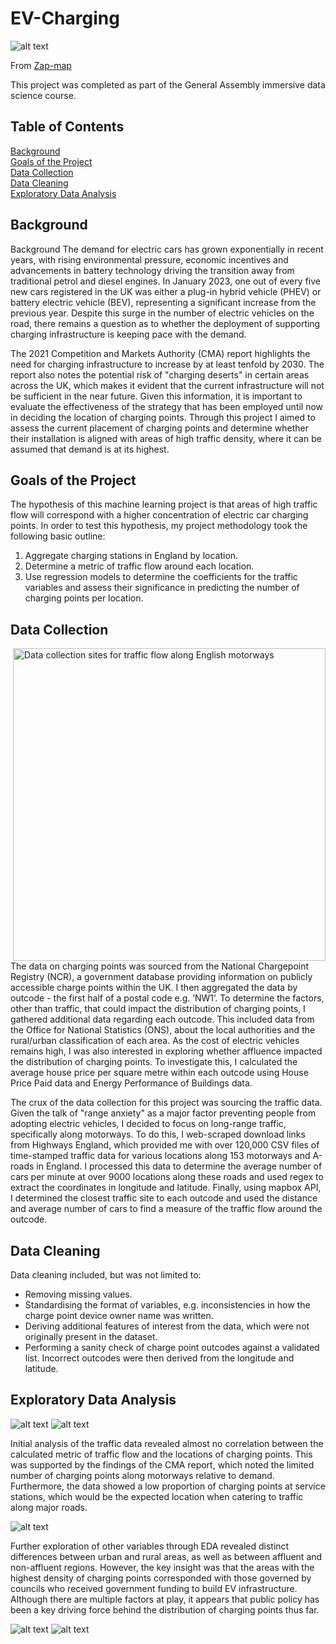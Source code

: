 # EV-Charging
![alt text](./images/public-ev-charging-networks-c63e58c0.jpeg "Electric car charging station")

From [Zap-map](https://www.zap-map.com/)

This project was completed as part of the General Assembly immersive data science course.

## Table of Contents
[Background](#Background)  
[Goals of the Project](#Goals-of-the-Project)  
[Data Collection](#Data-Collection)  
[Data Cleaning](#Data-Cleaning)  
[Exploratory Data Analysis](#Exploratory-Data-Analysis) 

## Background
Background
The demand for electric cars has grown exponentially in recent years, with rising environmental pressure, economic incentives and advancements in battery technology driving the transition away from traditional petrol and diesel engines. In January 2023, one out of every five new cars registered in the UK was either a plug-in hybrid vehicle (PHEV) or battery electric vehicle (BEV), representing a significant increase from the previous year. Despite this surge in the number of electric vehicles on the road, there remains a question as to whether the deployment of supporting charging infrastructure is keeping pace with the demand.

The 2021 Competition and Markets Authority (CMA) report highlights the need for charging infrastructure to increase by at least tenfold by 2030. The report also notes the potential risk of "charging deserts" in certain areas across the UK, which makes it evident that the current infrastructure will not be sufficient in the near future. Given this information, it is important to evaluate the effectiveness of the strategy that has been employed until now in deciding the location of charging points. Through this project I aimed to assess the current placement of charging points and determine whether their installation is aligned with areas of high traffic density, where it can be assumed that demand is at its highest.

## Goals of the Project
The hypothesis of this machine learning project is that areas of high traffic flow will correspond with a higher concentration of electric car charging points. In order to test this hypothesis, my project methodology took the following basic outline:
1. Aggregate charging stations in England by location.
2. Determine a metric of traffic flow around each location.
3. Use regression models to determine the coefficients for the traffic variables and assess their significance in predicting the number of charging points per location.

## Data Collection
<img align="right" height="500" src="./images/traffic.png" title="Data collection sites for traffic flow along English motorways">
The data on charging points was sourced from the National Chargepoint Registry (NCR), a government database providing information on publicly accessible charge points within the UK. I then aggregated the data by outcode - the first half of a postal code e.g. ‘NW1’. To determine the factors, other than traffic, that could impact the distribution of charging points, I gathered additional data regarding each outcode. This included data from the Office for National Statistics (ONS), about the local authorities and the rural/urban classification of each area. As the cost of electric vehicles remains high, I was also interested in exploring whether affluence impacted the distribution of charging points. To investigate this, I calculated the average house price per square metre within each outcode using House Price Paid data and Energy Performance of Buildings data.

The crux of the data collection for this project was sourcing the traffic data. Given the talk of "range anxiety" as a major factor preventing people from adopting electric vehicles, I decided to focus on long-range traffic, specifically along motorways. To do this, I web-scraped download links from Highways England, which provided me with over 120,000 CSV files of time-stamped traffic data for various locations along 153 motorways and A-roads in England. I processed this data to determine the average number of cars per minute at over 9000 locations along these roads and used regex to extract the coordinates in longitude and latitude. Finally, using mapbox API, I determined the closest traffic site to each outcode and used the distance and average number of cars to  find a measure of the traffic flow around the outcode. 

## Data Cleaning
Data cleaning included, but was not limited to:

* Removing missing values.
* Standardising the format of variables, e.g. inconsistencies in how the charge point device owner name was written.
* Deriving additional features of interest from the data, which were not originally present in the dataset.
* Performing a sanity check of charge point outcodes against a validated list. Incorrect outcodes were then derived from the longitude and latitude.

## Exploratory Data Analysis
![alt text](./images/charging_plots.png "Charging points in England")
![alt text](./images/charging_dist.png "Distribution of charging points in England")

Initial analysis of the traffic data revealed almost no correlation between the calculated metric of traffic flow and the locations of charging points. This was supported by the findings of the CMA report, which noted the limited number of charging points along motorways relative to demand. Furthermore, the data showed a low proportion of charging points at service stations, which would be the expected location when catering to traffic along major roads.

![alt text](./images/traffic_relationship.png#center "Relationship between traffic flow and charging points")

Further exploration of other variables through EDA revealed distinct differences between urban and rural areas, as well as between affluent and non-affluent regions. However, the key insight was that the areas with the highest density of charging points corresponded with those governed by councils who received government funding to build EV infrastructure. Although there are multiple factors at play, it appears that public policy has been a key driving force behind the distribution of charging points thus far.

![alt text](./images/rural_urban.png "Distributions of charging points in rural vs urban areas")
![alt text](./images/london_maps.png "Charging points in London")




